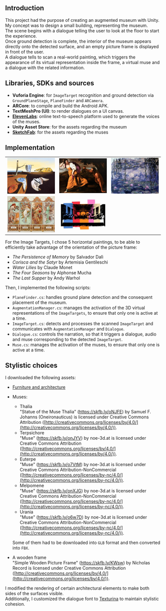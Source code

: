 ## Introduction

This project had the purpose of creating an augmented museum with Unity.  
My concept was to design a small building, representing the museum.  
The scene begins with a dialogue telling the user to look at the floor to start the experience.  
Once ground detection is complete, the interior of the museum appears directly onto the detected surface, and an empty picture frame is displayed in front of the user.  
A dialogue tells to scan a real-world painting, which triggers the appearance of its virtual representation inside the frame, a virtual muse and a dialogue with the related information.

## Libraries, SDKs and sources

- **Vuforia Engine**: for `ImageTarget` recognition and ground detection via `GroundPlaneStage`, `PlaneFinder` and `ARCamera`.
- **ARCore**: to compile and build the Android APK.
- **TextMeshPro (UI)**: to render dialogues on a UI canvas.
- [**ElevenLabs**](https://elevenlabs.io/text-to-speech): online text-to-speech platform used to generate the voices of the muses.
- **Unity Asset Store**: for the assets regarding the museum
- [**SketchFab**](https://sketchfab.com/feed): for the assets regarding the muses

## Implementation

<table>
  <tr>
    <td><img src="Assets/Editor/Vuforia/ImageTargetTextures/PaintingsAM/dali_scaled.jpg" alt="Dali" style="width:200px;"></td>
    <td><img src="Assets/Editor/Vuforia/ImageTargetTextures/PaintingsAM/gentileschi_scaled.jpg" alt="Gentileschi" style="width:200px;"></td>
    <td><img src="Assets/Editor/Vuforia/ImageTargetTextures/PaintingsAM/monet_scaled.jpg" alt="Monet" style="width:200px;"></td>
  </tr>
  <tr>
    <td><img src="Assets/Editor/Vuforia/ImageTargetTextures/PaintingsAM/mucha_scaled.jpg" alt="Mucha" style="width:200px;"></td>
    <td><img src="Assets/Editor/Vuforia/ImageTargetTextures/PaintingsAM/warhol_scaled.jpg" alt="Warhol" style="width:200px;"></td>
    <td></td>
  </tr>
</table>

For the Image Targets, I chose 5 horizontal paintings, to be able to efficiently take advantage of the orientation of the picture frame:

- *The Persistence of Memory* by Salvador Dalì
- *Corisca and the Satyr* by Artemisia Gentileschi
- *Water Lilies* by Claude Monet
- *The Four Seasons* by Alphonse Mucha
- *The Last Supper* by Andy Warhol

Then, I implemented the following scripts:

- `PlaneFinder.cs`: handles ground plane detection and the consequent placement of the museum.
- `AugmentationManager.cs`: manages the activation of the 3D virtual representations of the `ImageTargets`, to ensure that only one is active at a time.
- `ImageTarget.cs`: detects and processes the scanned `ImageTarget` and communicates with `AugmentationManager` and `Dialogue`.
- `Dialogue.cs`: controls the narration, so that it triggers a dialogue, audio and muse corresponding to the detected `ImageTarget`.
- `Muse.cs`: manages the activation of the muses, to ensure that only one is active at a time.

## Stylistic choices

I downloaded the following assets:

- [Furniture and architecture](https://assetstore.unity.com/packages/3d/environments/urban/modular-european-house-294289)
- Muses:
  - Thalia  
    "Statue of the Muse Thalia" (https://skfb.ly/oNJFE) by Samuel F. Johanns (Oneironauticus) is licensed under Creative Commons Attribution ([http://creativecommons.org/licenses/by/4.0/](http://creativecommons.org/licenses/by/4.0/)).
  - Terpsichore  
    "Muse" (https://skfb.ly/onJYV) by noe-3d.at is licensed under Creative Commons Attribution ([http://creativecommons.org/licenses/by/4.0/](http://creativecommons.org/licenses/by/4.0/)).
  - Euterpe  
    "Muse" (https://skfb.ly/o7VtM) by noe-3d.at is licensed under Creative Commons Attribution-NonCommercial ([http://creativecommons.org/licenses/by-nc/4.0/](http://creativecommons.org/licenses/by-nc/4.0/)).
  - Melpomene  
    "Muse" (https://skfb.ly/onXJG) by noe-3d.at is licensed under Creative Commons Attribution-NonCommercial ([http://creativecommons.org/licenses/by-nc/4.0/](http://creativecommons.org/licenses/by-nc/4.0/)).
  - Urania  
    "Muse" (https://skfb.ly/o6w7D) by noe-3d.at is licensed under Creative Commons Attribution-NonCommercial ([http://creativecommons.org/licenses/by-nc/4.0/](http://creativecommons.org/licenses/by-nc/4.0/)).

  Some of them had to be downloaded into `GLB` format and then converted into `FBX`.

- A wooden frame  
  "Simple Wooden Picture Frame" (https://skfb.ly/KWsw) by Nicholas Record is licensed under Creative Commons Attribution ([http://creativecommons.org/licenses/by/4.0/](http://creativecommons.org/licenses/by/4.0/)).

I modified the rendering of certain architectural elements to make both sides of the surfaces visible.  
Additionally, I customized the dialogue font to [Texturina](https://fonts.google.com/specimen/Texturina) to maintain stylistic cohesion.
